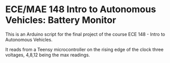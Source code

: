 # ECE/MAE 148 Intro to Autonomous Vehicles: Battery Monitor
 
This is an Arduino script for the final project of the course ECE 148 - Intro to Autonomous Vehicles.

It reads from a Teensy microcontroller on the rising edge of the clock three voltages, 4,8,12 being the max readings.

